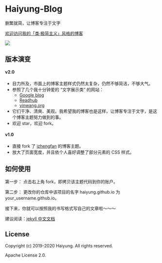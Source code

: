 # Haiyung-Blog

删繁就简，让博客专注于文字

[欢迎访问我的「类·极简主义」风格的博客](https://blog.haiyung.cn/) 

![](https://blog.haiyung.cn/images/readme-homepage.png)

## 版本演变

#### v2.0

- 目力所及，市面上的博客主题样式仍然太复杂，仍然不够简洁，不够大气。
- 参照了几个我十分钟爱的 “文字展示类” 的网站：
    - [Google blog](https://blog.google/)
    - [Readhub](https://readhub.cn/topics)
    - [yinwang.org](http://yinwang.org/)
- 它们干净、清爽、美观。我希望我的博客也是这样，让博客专注于文字，是这个博客主题努力做到的事。
- 欢迎 star，欢迎 fork。

#### v1.0

- 直接 fork 了 [izhengfan](https://github.com/izhengfan/izhengfan.github.io) 的博客主题。
- 放大了页面宽度，并且依个人喜好调整了部分元素的 CSS 样式。

## 如何使用

第一步： 点击右上角 fork，即拷贝该主题代码到你的账户。

第二步： 更改你的仓库中该项目的名字 haiyung.github.io 为 your_username.github.io。

接下来，你就可以按照我的书写格式写自己的文章啦～～～

建议阅读：[jekyll 中文文档](http://jekyllcn.com/docs/home/)

## License

Copyright (c) 2019-2020 Haiyung. All rights reserved.

Apache License 2.0.